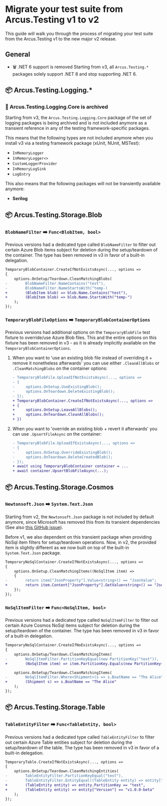 # Migrate your test suite from Arcus.Testing v1 to v2
This guide will walk you through the process of migrating your test suite from the Arcus.Testing v1 to the new major v2 release.

## General
* 🗑️ .NET 6 support is removed
Starting from v3, all `Arcus.Testing.*` packages solely support .NET 8 and stop supporting .NET 6.

## 📦 Arcus.Testing.Logging.*
### 👋 Arcus.Testing.Logging.Core is archived
Starting from v3, the `Arcus.Testing.Logging.Core` package of the set of logging packages is being archived and is not included anymore as a transient reference in any of the testing framework-specific packages.

This means that the following types are not included anymore when you install v3 via a testing framework package (xUnit, NUnit, MSTest):
* `InMemoryLogger`
* `InMemoryLogger<>`
* `CustomLoggerProvider`
* `InMemoryLogSink`
* `LogEntry`

This also means that the following packages will not be transiently available anymore:
* **Serilog**

## 📦 Arcus.Testing.Storage.Blob
### `BlobNameFilter` ➡️ `Func<BlobItem, bool>`
Previous versions had a dedicated type called `BlobNameFilter` to filter out certain Azure Blob items subject for deletion during the setup/teardown of the container. The type has been removed in v3 in favor of a built-in delegation.

```diff
TemporaryBlobContainer.CreateIfNotExistsAsync(..., options =>
{
    options.OnSetup/Teardown.CleanMatchingBlobs(
-        BlobNameFilter.NameContains("test"),
-        BlobNameFilter.NameStartsWith("temp-)
+        (BlobItem blob) => blob.Name.Contains("test"),
+        (BlobItem blob) => blob.Name.StartsWith("temp-")
    );
});
```

### `TemporaryBlobFileOptions` ➡️ `TemporaryBlobContainerOptions`
Previous versions had additional options on the `TemporaryBlobFile` test fixture to override/use Azure Blob files. This and the entire options on this fixture has been removed in v3 - as it is already implicitly available on the `TemporaryBlobContainerOptions`.

1. When you want to 'use an existing blob file instead of overriding it + remove it nonetheless afterwards' you can use either `.CleanAllBlobs` or `.CleanMatchingBlobs` on the container options:
    ```diff
    - TemporaryBlobFile.UploadIfNotExistsAsync(..., options =>
    - {
    -     options.OnSetup.UseExistingBlob();
    -     options.OnTeardown.DeleteExistingBlob();
    - });
    + TemporaryBlobContainer.CreateIfNotExistsAsync(..., options =>
    + {
    +     options.OnSetup.LeaveAllBlobs();
    +     options.OnTeardown.CleanAllBlobs();
    + })
    ```
2. When you want to 'override an existing blob + revert it afterwards' you can use `.UpsertFileAsync` on the container:
    ```diff
    - TemporaryBlobFile.UploadIfExistsAsync(..., options =>
    - {
    -     options.OnSetup.OverrideExistingBlob();
    -     options.OnTeardown.DeleteCreatedBlob();
    - });
    + await using TemporaryBlobContainer container = ...
    + await container.UpsertBlobFileAsync(...);
    ```

## 📦 Arcus.Testing.Storage.Cosmos
### `Newtonsoft.Json` ➡️ `System.Text.Json`
Starting from v2, the `Newtonsoft.Json` package is not included by default anymore, since Microsoft has removed this from its transient dependencies (See also [this GitHub issue](https://github.com/Azure/azure-cosmos-dotnet-v3/issues/4900)).

Before v1, we also dependent on this transient package when providing NoSql item filters for setup/teardown operations. Now, in v2, the provided item is slightly different as we now built on top of the built-in `System.Text.Json` package.

```diff
TemporaryNoSqlContainer.CreateIfNotExistsAsync(..., options =>
{
    options.OnSetup.CleanMatchingItems((NoSqlItem item) =>
    {
-        return item["JsonProperty"].Value<string>() == "JsonValue";
+        return item.Content["JsonProperty"].GetValue<string>() == "JsonValue";
    });
});
```

### `NoSqlItemFilter` ➡️ `Func<NoSqlItem, bool>`
Previous versions had a dedicated type called `NoSqlItemFilter` to filter out certain Azure Cosmos NoSql items subject for deletion during the setup/teardown of the container. The type has been removed in v3 in favor of a built-in delegation.

```diff
TemporaryNoSqlContainer.CreateIfNoExistsAsync(..., options =>
{
    options.OnSetup/Teardown.CleanMatchingItems(
-        NoSqlItemFilter.PartitionKeyEqual(new PartitionKey("test")),
+        (NoSqlItem item) => item.PartitionKey.Equals(new PartitionKey("test")));

    options.OnSetup/Teardown.CleanMatchingItems(
-        NoSqlItemFilter.Where<Shipment>(s => s.BoatName == "The Alice")
+        (Shipment s) => s.BoatName == "The Alice"
    );
});
```

## 📦 Arcus.Testing.Storage.Table
### `TableEntityFilter` ➡️ `Func<TableEntity, bool>`
Previous versions had a dedicated type called `TableEntityFilter` to filter out certain Azure Table entities subject for deletion during the setup/teardown of the table. The type has been removed in v3 in favor of a built-in delegation.

```diff
TemporaryTable.CreateIfNotExistsAsync(..., options =>
{
    options.OnSetup/Teardown.CleanMatchingEntities(
-        TableEntityFilter.PartitionKeyEqual("test"),
-        TableEntityFilter.EntityEqual((TableEntity entity) => entity["Version"] == "v1.0.0-beta")
+        (TableEntity entity) => entity.PartitionKey == "test",
+        (TableEntity entity) => entity["Version"] == "v1.0.0-beta"
    );
});
```